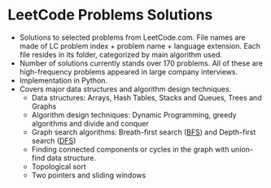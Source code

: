 # LeetCode Problems Solutions
  * Solutions to selected problems from LeetCode.com. File names are made of LC problem index + problem name + language extension. Each file resides in its folder, categorized by main algorithm used.
  * Number of solutions currently stands over 170 problems. All of these are high-frequency problems appeared in large company interviews.
  * Implementation in Python.
  * Covers major data structures and algorithm design techniques.
    * Data structures: Arrays, Hash Tables, Stacks and Queues, Trees and Graphs
    * Algorithm design techniques: Dynamic Programming, greedy algorithms and divide and conquer
    * Graph search algorithms: Breath-first search ([BFS](https://github.com/weihesdlegend/LeetCode-Solutions/tree/master/BFS)) and Depth-first search ([DFS](https://github.com/weihesdlegend/LeetCode-Solutions/tree/master/DFS))
    * Finding connected components or cycles in the graph with union-find data structure.
    * Topological sort
    * Two pointers and sliding windows

